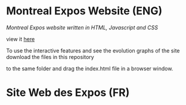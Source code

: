 # Montreal Expos Website (ENG)

<i>Montreal Expos website written in HTML, Javascript and CSS</i>

view it <a href="https://calinpopa1.github.io/Montreal-Expos-Website/">here</a>

To use the interactive features and see the evolution graphs of the site download the files in this repository

to the same folder and drag the index.html file in a browser window.

# Site Web des Expos (FR)



